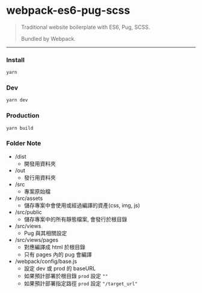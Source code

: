 # webpack-es6-pug-scss
> Traditional website boilerplate with ES6, Pug, SCSS.
>
> Bundled by Webpack.


---


### **Install**
```cmd
yarn
```

### **Dev**
```cmd
yarn dev
```

### **Production**
```cmd
yarn build
```

### **Folder Note**
* /dist
  * 開發用資料夾
* /out
  * 發行用資料夾
* /src
  * 專案原始檔
* /src/assets
  * 儲存專案中會使用或經過編譯的資產(css, img, js)
* /src/public
  * 儲存專案中的所有靜態檔案, 會發行於根目錄
* /src/views
  * Pug 與其相關設定
* /src/views/pages
  * 對應編譯成 html 於根目錄
  * 只有 pages 內的 pug 會編譯
* /webpack/config/base.js
  * 設定 dev 或 prod 的 baseURL
  * 如果預計部署於根目錄 `prod` 設定 `""`
  * 如果預計部署指定路徑 `prod` 設定 `"/target_url"`
